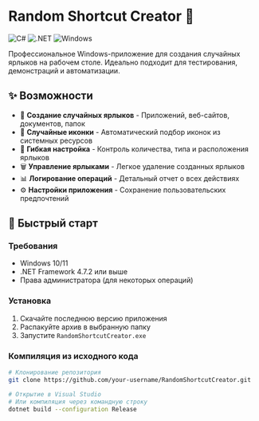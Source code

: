 # Random Shortcut Creator 🚀

![C#](https://img.shields.io/badge/C%23-239120?style=for-the-badge&logo=c-sharp&logoColor=white)
![.NET](https://img.shields.io/badge/.NET-Framework-blue?style=for-the-badge)
![Windows](https://img.shields.io/badge/Windows-10%2B-blue?style=for-the-badge)

Профессиональное Windows-приложение для создания случайных ярлыков на рабочем столе. Идеально подходит для тестирования, демонстраций и автоматизации.

## ✨ Возможности

- 🎯 **Создание случайных ярлыков** - Приложений, веб-сайтов, документов, папок
- 🎨 **Случайные иконки** - Автоматический подбор иконок из системных ресурсов
- 📝 **Гибкая настройка** - Контроль количества, типа и расположения ярлыков
- 🗑️ **Управление ярлыками** - Легкое удаление созданных ярлыков
- 📊 **Логирование операций** - Детальный отчет о всех действиях
- ⚙️ **Настройки приложения** - Сохранение пользовательских предпочтений

## 🚀 Быстрый старт

### Требования
- Windows 10/11
- .NET Framework 4.7.2 или выше
- Права администратора (для некоторых операций)

### Установка
1. Скачайте последнюю версию приложения
2. Распакуйте архив в выбранную папку
3. Запустите `RandomShortcutCreator.exe`

### Компиляция из исходного кода
```bash
# Клонирование репозитория
git clone https://github.com/your-username/RandomShortcutCreator.git

# Открытие в Visual Studio
# Или компиляция через командную строку
dotnet build --configuration Release
